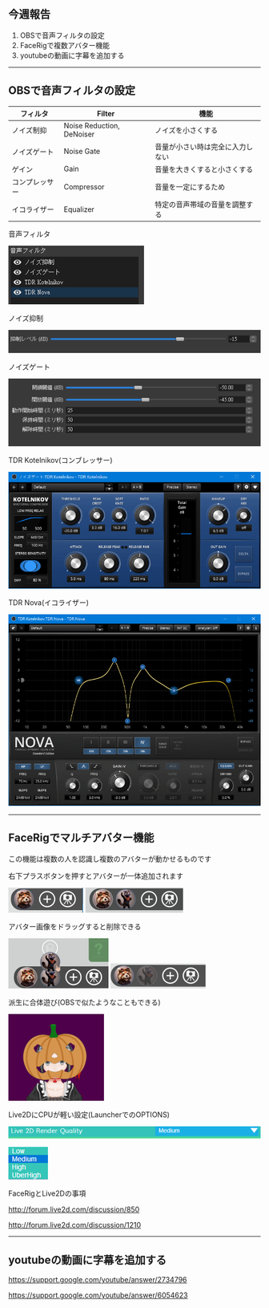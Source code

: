 ## 今週報告
1. OBSで音声フィルタの設定
2. FaceRigで複数アバター機能
3. youtubeの動画に字幕を追加する
---
## OBSで音声フィルタの設定

| フィルタ | Filter | 機能 |
| - | - | - |
| ノイズ制抑 | Noise Reduction, DeNoiser | ノイズを小さくする |
| ノイズゲート | Noise Gate | 音量が小さい時は完全に入力しない |
| ゲイン | Gain | 音量を大きくすると小さくする |
| コンプレッサー | Compressor | 音量を一定にするため |
| イコライザー | Equalizer | 特定の音声帯域の音量を調整する |

音声フィルタ

![avatar](image/2018-10-26%2022_13_11.png)

ノイズ抑制

![avatar](image/2018-10-27%2010_21_15.png)

ノイズゲート

![avatar](image/2018-10-27%2010_21_31.png)

TDR Kotelnikov(コンブレッサー)

![avatar](image/2018-10-27%2010_21_44.png)

TDR Nova(イコライザー)

![avatar](image/2018-10-27%2010_22_03.png)

---
## FaceRigでマルチアバター機能

この機能は複数の人を認識し複数のアバターが動かせるものです

右下プラスボタンを押すとアバターが一体追加されます

![avatar](image/2018-10-27%2013_09_57.png)
![avatar](image/2018-10-27%2013_11_40.png)

アバター画像をドラッグすると削除できる

![avatar](image/2018-10-27%2013_12_02.png)
![avatar](image/2018-10-27%2013_12_16.png)

派生に合体遊び(OBSで似たようなこともできる)

![avatar](image/2018-10-26%2001_24_17.png)

Live2DにCPUが軽い設定(LauncherでのOPTIONS)

![avatar](image/2018-10-27%2012_11_12.png)

![avatar](image/2018-10-27%2012_11_20.png)

FaceRigとLive2Dの事項

http://forum.live2d.com/discussion/850

http://forum.live2d.com/discussion/1210

---
## youtubeの動画に字幕を追加する

https://support.google.com/youtube/answer/2734796

https://support.google.com/youtube/answer/6054623